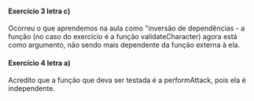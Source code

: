 #### Exercício 3 letra c)

Ocorreu o que aprendemos na aula como "inversão de dependências - a função (no caso do exercício é a função validateCharacter) agora está como argumento, não sendo mais dependente da função externa à ela.

#### Exercício 4 letra a)

Acredito que a função que deva ser testada é a performAttack, pois ela é independente.